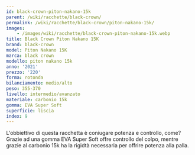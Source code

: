 ```yaml
---
id: black-crown-piton-nakano-15k
parent: /wiki/racchette/black-crown/
permalink: /wiki/racchette/black-crown/piton-nakano-15k/
images:
    - /images/wiki/racchette/black-crown-piton-nakano-15k.webp
title: Black Crown Piton Nakano 15K
brand: black-crown
model: Piton Nakano 15K
marca: black crown
modello: piton nakano 15k
anno: '2021'
prezzo: '220'
forma: rotonda
bilanciamento: medio/alto
peso: 355-370
livello: intermedio/avanzato
materiale: carbonio 15k
gomma: EVA Super Soft
superficie: liscia
index: 9
---
```

L'obbiettivo di questa racchetta è coniugare potenza e controllo, come? Grazie ad una gomma EVA Super Soft offre controllo del colpo, mentre grazie al carbonio 15k ha la rigidtà necessaria per offrire potenza alla palla.